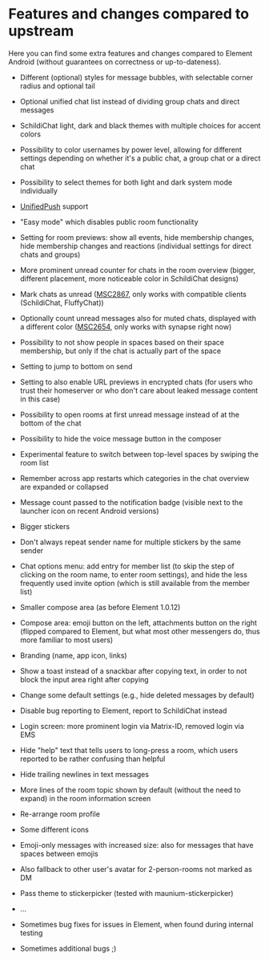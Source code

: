 # Features and changes compared to upstream

Here you can find some extra features and changes compared to Element Android (without guarantees on correctness or up-to-dateness).

- Different (optional) styles for message bubbles, with selectable corner radius and optional tail
- Optional unified chat list instead of dividing group chats and direct messages
- SchildiChat light, dark and black themes with multiple choices for accent colors
- Possibility to color usernames by power level, allowing for different settings depending on whether it's a public chat, a group chat or a direct chat
- Possibility to select themes for both light and dark system mode individually
- [UnifiedPush](https://unifiedpush.org/) support
- "Easy mode" which disables public room functionality
- Setting for room previews: show all events, hide membership changes, hide membership changes and reactions (individual settings for direct chats and groups)
- More prominent unread counter for chats in the room overview (bigger, different placement, more noticeable color in SchildiChat designs)
- Mark chats as unread ([MSC2867](https://github.com/matrix-org/matrix-spec-proposals/pull/2867), only works with compatible clients (SchildiChat, FluffyChat))
- Optionally count unread messages also for muted chats, displayed with a different color ([MSC2654](https://github.com/matrix-org/matrix-spec-proposals/pull/2654), only works with synapse right now)
- Possibility to not show people in spaces based on their space membership, but only if the chat is actually part of the space
- Setting to jump to bottom on send
- Setting to also enable URL previews in encrypted chats (for users who trust their homeserver or who don't care about leaked message content in this case)
- Possibility to open rooms at first unread message instead of at the bottom of the chat
- Possibility to hide the voice message button in the composer
- Experimental feature to switch between top-level spaces by swiping the room list
- Remember across app restarts which categories in the chat overview are expanded or collapsed
- Message count passed to the notification badge (visible next to the launcher icon on recent Android versions)
- Bigger stickers
- Don't always repeat sender name for multiple stickers by the same sender
- Chat options menu: add entry for member list (to skip the step of clicking on the room name, to enter room settings), and hide the less frequently used invite option (which is still available from the member list)
- Smaller compose area (as before Element 1.0.12)
- Compose area: emoji button on the left, attachments button on the right (flipped compared to Element, but what most other messengers do, thus more familiar to most users)

- Branding (name, app icon, links)
- Show a toast instead of a snackbar after copying text, in order to not block the input area right after copying
- Change some default settings (e.g., hide deleted messages by default)
- Disable bug reporting to Element, report to SchildiChat instead
- Login screen: more prominent login via Matrix-ID, removed login via EMS
- Hide "help" text that tells users to long-press a room, which users reported to be rather confusing than helpful
- Hide trailing newlines in text messages
- More lines of the room topic shown by default (without the need to expand) in the room information screen
- Re-arrange room profile
- Some different icons
- Emoji-only messages with increased size: also for messages that have spaces between emojis
- Also fallback to other user's avatar for 2-person-rooms not marked as DM
- Pass theme to stickerpicker (tested with maunium-stickerpicker)
- ...
- Sometimes bug fixes for issues in Element, when found during internal testing
- Sometimes additional bugs ;)
